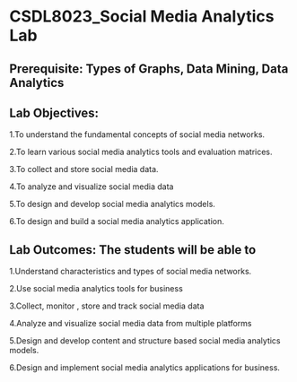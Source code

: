 # CSDL8023_Social Media Analytics Lab

## Prerequisite: Types of Graphs, Data Mining, Data Analytics
## Lab Objectives:
1.To understand the fundamental concepts of social media networks.

2.To learn various social media analytics tools and evaluation matrices.

3.To collect and store social media data.

4.To analyze and visualize social media data

5.To design and develop social media analytics models.

6.To design and build a social media analytics application.
## Lab Outcomes: The students will be able to
1.Understand characteristics and types of social media networks.

2.Use social media analytics tools for business

3.Collect, monitor , store and track social media data

4.Analyze and visualize social media data from multiple platforms

5.Design and develop content and structure based social media analytics models.

6.Design and implement social media analytics applications for business.
